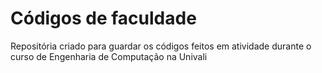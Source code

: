 # Códigos de faculdade
Repositória criado para guardar os códigos feitos em atividade durante o curso de Engenharia de Computação na Univali
